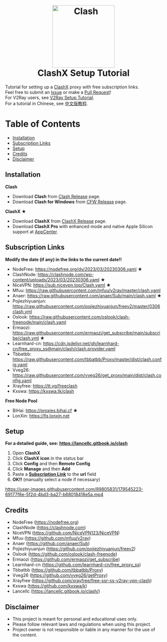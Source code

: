 <h1 align="center">
  <img src="https://github.com/Dreamacro/clash/raw/master/docs/logo.png" alt="Clash" width="200">
  <br>
  ClashX Setup Tutorial
  <br>
</h1>

Tutorial for setting up a [ClashX](https://github.com/yichengchen/clashX) proxy with free subscription links.  
Feel free to submit an [Issue](https://github.com/WilliamStar007/ClashX-TopFreeProxy/issues) or make a [Pull Request](https://github.com/WilliamStar007/ClashX-TopFreeProxy/pulls)!  
For V2Ray users, see [V2Ray Setup Tutorial](https://github.com/WilliamStar007/ClashX-TopFreeProxy/blob/main/v2ray.md).  
For a tutorial in Chinese, see [中文版教程](https://github.com/WilliamStar007/ClashX-TopFreeProxy/blob/main/clash%E4%B8%AD%E6%96%87%E7%89%88.md).

# Table of Contents
* [Installation](#installation)
* [Subscription Links](#subscription-links)
* [Setup](#setup)
* [Credits](#credits)
* [Disclaimer](#disclaimer)

## Installation
**Clash**
* Download **Clash** from [Clash Release](https://github.com/Dreamacro/clash/releases) page.
* Download **Clash for Windows** from [CFW Release](https://github.com/Fndroid/clash_for_windows_pkg/releases) page.

**ClashX ★**
* Download **ClashX** from [ClashX Release](https://github.com/yichengchen/clashX/releases) page.
* Download **ClashX Pro** with enhanced mode and native Apple Silicon support at [AppCenter](https://install.appcenter.ms/users/clashx/apps/clashx-pro/distribution_groups/public).

## Subscription Links
**Modify the date (if any) in the links to the current date!!**

* NodeFree: https://nodefree.org/dy/2023/03/20230306.yaml ★
* ClashNode: https://clashnode.com/wp-content/uploads/2023/03/20230306.yaml ★
* NiceVPN: https://sub.nicevpn.top/Clash.yaml ★
* Mfuu: https://raw.githubusercontent.com/mfuu/v2ray/master/clash.yaml
* Anaer: https://raw.githubusercontent.com/anaer/Sub/main/clash.yaml ★
* Pojiezhiyuanjun: https://raw.githubusercontent.com/pojiezhiyuanjun/freev2/master/0306clash.yml
* Oslook: https://raw.githubusercontent.com/oslook/clash-freenode/main/clash.yaml
* Ermaozi: https://raw.githubusercontent.com/ermaozi/get_subscribe/main/subscribe/clash.yml ★
* Learnhard-cn: https://cdn.jsdelivr.net/gh/learnhard-cn/free_proxy_ss@main/clash/clash.provider.yaml
* Tbbatbb: https://raw.githubusercontent.com/tbbatbb/Proxy/master/dist/clash.config.yaml
* Vveg26: https://raw.githubusercontent.com/vveg26/get_proxy/main/dist/clash.config.yaml
* Xrayfree: https://tt.vg/freeclash
* Kxswa: https://kxswa.tk/clash

**Free Node Pool**
* BiHai: https://proxies.bihai.cf ★
* LonXin: https://fq.lonxin.net

## Setup
**For a detailed guide, see: https://lancellc.gitbook.io/clash**

1. Open **ClashX**
2. Click **ClashX icon** in the status bar
3. Click **Config** and then **Remote Config**
4. Click **Manage** and then **Add**
5. Paste a **[Subscription Link](#subscription-links)** to the **url** field
6. **OK!!** (manually select a node if necessary)

https://user-images.githubusercontent.com/89805831/179545223-69177f8e-5f2d-4bd3-ba27-b68018418e5a.mp4

## Credits
* NodeFree (https://nodefree.org)  
* ClashNode (https://clashnode.com)  
* NiceVPN (https://github.com/NiceVPN123/NiceVPN)
* Mfuu (https://github.com/mfuu/v2ray)  
* Anaer (https://github.com/anaer/Sub)  
* Pojiezhiyuanjun (https://github.com/pojiezhiyuanjun/freev2)  
* Oslook (https://github.com/oslook/clash-freenode)  
* Ermaozi (https://github.com/ermaozi/get_subscribe)  
* Learnhard-cn (https://github.com/learnhard-cn/free_proxy_ss) 
* Tbbatbb (https://github.com/tbbatbb/Proxy)
* Vveg26 (https://github.com/vveg26/getProxy)
* Xrayfree (https://github.com/xrayfree/free-ssr-ss-v2ray-vpn-clash)
* Kxswa (https://github.com/kxswa/k)
* Lancellc (https://lancellc.gitbook.io/clash/)

<!-- Archived Reference:
https://github.com/gooooooooooooogle/Clash-Config -->

## Disclaimer
* This project is meant for personal and educational uses only.
* Please follow relevant laws and regulations when using this project.
* Project owner is not responsible or liable in any manner for the use of the content.  

<!--
[![Star History Chart](https://api.star-history.com/svg?repos=WilliamStar007/ClashX-TopFreeProxy&type=Date)](https://star-history.com/#WilliamStar007/ClashX-TopFreeProxy&Date)
-->
